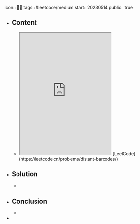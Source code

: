 icon:: 👨‍💻
tags:: #leetcode/medium 
start:: 20230514
public:: true

- ## Content
  - <iframe src="https://leetcode.cn/problems/distant-barcodes" style="height: 400px"></iframe>
    [LeetCode](https://leetcode.cn/problems/distant-barcodes/)
- ## Solution
  -
- ## Conclusion
  -
-